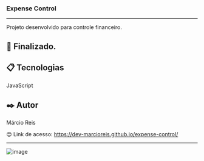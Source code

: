 ### Expense Control

---

Projeto desenvolvido para controle financeiro.

## 🚀 Finalizado.

## 📋 Tecnologias
JavaScript

## ✒️ Autor
Márcio Reis

😊 Link de acesso: https://dev-marcioreis.github.io/expense-control/

---
![image](https://user-images.githubusercontent.com/122680054/212544736-f8ec11f3-2dce-4d14-b201-309967698605.png)
